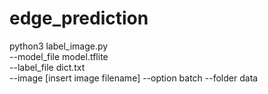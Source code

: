 # edge_prediction
python3 label_image.py \
--model_file model.tflite \
--label_file dict.txt \
--image [insert image filename]
--option batch 
--folder data
